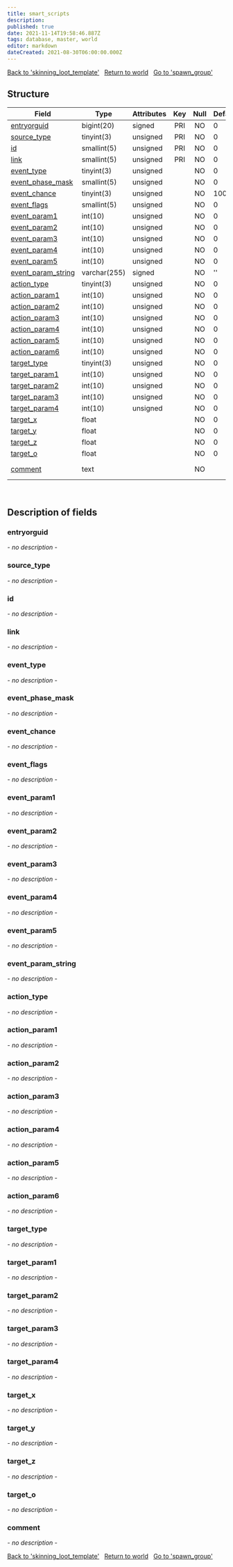 ```yaml
---
title: smart_scripts
description: 
published: true
date: 2021-11-14T19:58:46.887Z
tags: database, master, world
editor: markdown
dateCreated: 2021-08-30T06:00:00.000Z
---
```


<a href="https://trinitycore.info/en/database/master/world/skinning_loot_template" class="mt-5 v-btn v-btn--depressed v-btn--flat v-btn--outlined theme--light v-size--default darkblue--text text--lighten-3"><span class="v-btn__content"><i aria-hidden="true" class="v-icon notranslate v-icon--left mdi mdi-arrow-left theme--light"></i><span>Back to 'skinning_loot_template'</span></span></a>&nbsp;&nbsp;&nbsp;<a href="https://trinitycore.info/en/database/master/world/home" class="mt-5 v-btn v-btn--depressed v-btn--flat v-btn--outlined theme--light v-size--default darkblue--text text--lighten-3"><span class="v-btn__content"><i aria-hidden="true" class="v-icon notranslate v-icon--left mdi mdi-home-outline theme--light"></i><span>Return to world</span></span></a>&nbsp;&nbsp;&nbsp;<a href="https://trinitycore.info/en/database/master/world/spawn_group" class="mt-5 v-btn v-btn--depressed v-btn--flat v-btn--outlined theme--light v-size--default darkblue--text text--lighten-3"><span class="v-btn__content"><span>Go to 'spawn_group'</span><i aria-hidden="true" class="v-icon notranslate v-icon--right mdi mdi-arrow-right theme--light"></i></span></a>

## Structure

| Field | Type | Attributes | Key | Null | Default | Extra | Comment |
| --- | --- | --- | :---: | :---: | --- | --- | --- |
| [entryorguid](#entryorguid) | bigint(20) | signed | PRI | NO | 0 |  |  |
| [source_type](#source_type) | tinyint(3) | unsigned | PRI | NO | 0 |  |  |
| [id](#id) | smallint(5) | unsigned | PRI | NO | 0 |  |  |
| [link](#link) | smallint(5) | unsigned | PRI | NO | 0 |  |  |
| [event_type](#event_type) | tinyint(3) | unsigned |  | NO | 0 |  |  |
| [event_phase_mask](#event_phase_mask) | smallint(5) | unsigned |  | NO | 0 |  |  |
| [event_chance](#event_chance) | tinyint(3) | unsigned |  | NO | 100 |  |  |
| [event_flags](#event_flags) | smallint(5) | unsigned |  | NO | 0 |  |  |
| [event_param1](#event_param1) | int(10) | unsigned |  | NO | 0 |  |  |
| [event_param2](#event_param2) | int(10) | unsigned |  | NO | 0 |  |  |
| [event_param3](#event_param3) | int(10) | unsigned |  | NO | 0 |  |  |
| [event_param4](#event_param4) | int(10) | unsigned |  | NO | 0 |  |  |
| [event_param5](#event_param5) | int(10) | unsigned |  | NO | 0 |  |  |
| [event_param_string](#event_param_string) | varchar(255) | signed |  | NO | '' |  |  |
| [action_type](#action_type) | tinyint(3) | unsigned |  | NO | 0 |  |  |
| [action_param1](#action_param1) | int(10) | unsigned |  | NO | 0 |  |  |
| [action_param2](#action_param2) | int(10) | unsigned |  | NO | 0 |  |  |
| [action_param3](#action_param3) | int(10) | unsigned |  | NO | 0 |  |  |
| [action_param4](#action_param4) | int(10) | unsigned |  | NO | 0 |  |  |
| [action_param5](#action_param5) | int(10) | unsigned |  | NO | 0 |  |  |
| [action_param6](#action_param6) | int(10) | unsigned |  | NO | 0 |  |  |
| [target_type](#target_type) | tinyint(3) | unsigned |  | NO | 0 |  |  |
| [target_param1](#target_param1) | int(10) | unsigned |  | NO | 0 |  |  |
| [target_param2](#target_param2) | int(10) | unsigned |  | NO | 0 |  |  |
| [target_param3](#target_param3) | int(10) | unsigned |  | NO | 0 |  |  |
| [target_param4](#target_param4) | int(10) | unsigned |  | NO | 0 |  |  |
| [target_x](#target_x) | float |  |  | NO | 0 |  |  |
| [target_y](#target_y) | float |  |  | NO | 0 |  |  |
| [target_z](#target_z) | float |  |  | NO | 0 |  |  |
| [target_o](#target_o) | float |  |  | NO | 0 |  |  |
| [comment](#comment) | text |  |  | NO |  |  | Event Comment |
&nbsp;
## Description of fields

### entryorguid
*- no description -*
&nbsp;

### source_type
*- no description -*
&nbsp;

### id
*- no description -*
&nbsp;

### link
*- no description -*
&nbsp;

### event_type
*- no description -*
&nbsp;

### event_phase_mask
*- no description -*
&nbsp;

### event_chance
*- no description -*
&nbsp;

### event_flags
*- no description -*
&nbsp;

### event_param1
*- no description -*
&nbsp;

### event_param2
*- no description -*
&nbsp;

### event_param3
*- no description -*
&nbsp;

### event_param4
*- no description -*
&nbsp;

### event_param5
*- no description -*
&nbsp;

### event_param_string
*- no description -*
&nbsp;

### action_type
*- no description -*
&nbsp;

### action_param1
*- no description -*
&nbsp;

### action_param2
*- no description -*
&nbsp;

### action_param3
*- no description -*
&nbsp;

### action_param4
*- no description -*
&nbsp;

### action_param5
*- no description -*
&nbsp;

### action_param6
*- no description -*
&nbsp;

### target_type
*- no description -*
&nbsp;

### target_param1
*- no description -*
&nbsp;

### target_param2
*- no description -*
&nbsp;

### target_param3
*- no description -*
&nbsp;

### target_param4
*- no description -*
&nbsp;

### target_x
*- no description -*
&nbsp;

### target_y
*- no description -*
&nbsp;

### target_z
*- no description -*
&nbsp;

### target_o
*- no description -*
&nbsp;

### comment
*- no description -*
&nbsp;

<a href="https://trinitycore.info/en/database/master/world/skinning_loot_template" class="mt-5 v-btn v-btn--depressed v-btn--flat v-btn--outlined theme--light v-size--default darkblue--text text--lighten-3"><span class="v-btn__content"><i aria-hidden="true" class="v-icon notranslate v-icon--left mdi mdi-arrow-left theme--light"></i><span>Back to 'skinning_loot_template'</span></span></a>&nbsp;&nbsp;&nbsp;<a href="https://trinitycore.info/en/database/master/world/home" class="mt-5 v-btn v-btn--depressed v-btn--flat v-btn--outlined theme--light v-size--default darkblue--text text--lighten-3"><span class="v-btn__content"><i aria-hidden="true" class="v-icon notranslate v-icon--left mdi mdi-home-outline theme--light"></i><span>Return to world</span></span></a>&nbsp;&nbsp;&nbsp;<a href="https://trinitycore.info/en/database/master/world/spawn_group" class="mt-5 v-btn v-btn--depressed v-btn--flat v-btn--outlined theme--light v-size--default darkblue--text text--lighten-3"><span class="v-btn__content"><span>Go to 'spawn_group'</span><i aria-hidden="true" class="v-icon notranslate v-icon--right mdi mdi-arrow-right theme--light"></i></span></a>

